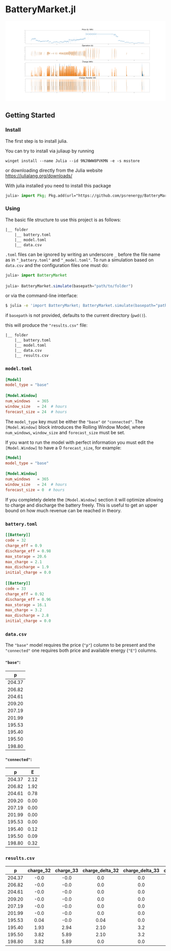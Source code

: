# BatteryMarket.jl

<div align="center">
    <img src="./test/plot.png" alt="Plot">
</div>

## Getting Started

### Install
The first step is to install julia. 

You can try to install via juliaup by running
```
winget install --name Julia --id 9NJNWW8PVKMN -e -s msstore
```
or downloading directly from the Julia website https://julialang.org/downloads/

With julia installed you need to install this package

```julia
julia> import Pkg; Pkg.add(url="https://github.com/psrenergy/BatteryMarket.jl")
```

### Using
The basic file structure to use this project is as follows:
```
|__ folder
    |__ battery.toml
    |__ model.toml
    |__ data.csv
```

`.toml` files can be ignored by writing an underscore `_` before the file name as in `"_battery.toml"` and `"_model.toml"`.
To run a simulation based on `data.csv` and the configuration files one must do:
```julia
julia> import BatteryMarket

julia> BatteryMarket.simulate(basepath="path/to/folder")
```
or via the command-line interface:
```bash
$ julia -e 'import BatteryMarket; BatteryMarket.simulate(basepath="path/to/folder")'
```
if `basepath` is not provided, defaults to the current directory (`pwd()`).

this will produce the `"results.csv"` file:
```
|__ folder
    |__ battery.toml
    |__ model.toml
    |__ data.csv
    |__ results.csv
```

### `model.toml`
```toml
[Model]
model_type = "base"
    
[Model.Window]
num_windows   = 365
window_size   = 24  # hours
forecast_size = 24  # hours
```

The `model_type` key must be either the `"base"` or `"connected"`. The `[Model.Window]` block introduces the Rolling Window Model, where `num_windows`, `window_size` and `forecast_size` must be set.

If you want to run the model with perfect information you must edit the `[Model.Window]` to have a 0 `forecast_size`, for example:
```toml
[Model]
model_type = "base"
    
[Model.Window]
num_windows   = 365
window_size   = 24  # hours
forecast_size = 0  # hours
```

If you completely delete the `[Model.Window]` section it will optimize allowing to charge and discharge the battery freely. This is useful to get an upper bound on how much revenue can be reached in theory.

### `battery.toml`
```toml
[[Battery]]
code = 32
charge_eff = 0.9
discharge_eff = 0.98
max_storage = 20.6
max_charge = 2.1
max_discharge = 1.9
initial_charge = 0.0

[[Battery]]
code = 33
charge_eff = 0.92
discharge_eff = 0.96
max_storage = 16.1
max_charge = 3.2
max_discharge = 2.8
initial_charge = 0.0
```

### `data.csv`
The `"base"` model requires the price (`"p"`) column to be present and the `"connected"` one requires both price and available energy (`"E"`) columns.

#### `"base"`:
|p     |
|:----:|
|204.37|
|206.82|
|204.61|
|209.20|
|207.19|
|201.99|
|195.53|
|195.40|
|195.50|
|198.80|

#### `"connected"`:
|p     |E   |
|:----:|:--:|
|204.37|2.12|
|206.82|1.92|
|204.61|0.78|
|209.20|0.00|
|207.19|0.00|
|201.99|0.00|
|195.53|0.00|
|195.40|0.12|
|195.50|0.09|
|198.80|0.32|

### `results.csv`
|p     |charge_32|charge_33|charge_delta_32|charge_delta_33|operation_32|operation_33|
|:----:|:-------:|:-------:|:-------------:|:-------------:|:----------:|:----------:|
|204.37|-0.0     |-0.0     |0.0            |0.0            |0.0         |0.0         |
|206.82|-0.0     |-0.0     |0.0            |0.0            |0.0         |0.0         |
|204.61|-0.0     |-0.0     |0.0            |0.0            |0.0         |0.0         |
|209.20|-0.0     |-0.0     |0.0            |0.0            |0.0         |0.0         |
|207.19|-0.0     |-0.0     |0.0            |0.0            |0.0         |0.0         |
|201.99|-0.0     |-0.0     |0.0            |0.0            |0.0         |0.0         |
|195.53|0.04     |-0.0     |0.04           |0.0            |-8.69       |0.0         |
|195.40|1.93     |2.94     |2.10           |3.2            |-410.34     |-625.28     |
|195.50|3.82     |5.89     |2.10           |3.2            |-410.55     |-625.6      |
|198.80|3.82     |5.89     |0.0            |0.0            |0.0         |0.0         |
